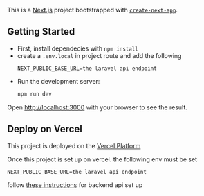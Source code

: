 This is a [Next.js](https://nextjs.org/) project bootstrapped with [`create-next-app`](https://github.com/vercel/next.js/tree/canary/packages/create-next-app).

## Getting Started

- First, install dependecies with `npm install`
- create a `.env.local` in project route and add the following
    ```
    NEXT_PUBLIC_BASE_URL=the laravel api endpoint
    ```
- Run the development server:
    ```bash
    npm run dev
    ```

Open [http://localhost:3000](http://localhost:3000) with your browser to see the result.



## Deploy on Vercel
This project is deployed on the [Vercel Platform](https://vercel.com/new?utm_medium=default-template&filter=next.js&utm_source=create-next-app&utm_campaign=create-next-app-readme) 

Once this project is set up on vercel. 
the following env must be set

```
NEXT_PUBLIC_BASE_URL=the laravel api endpoint
```

follow [these instructions](https://github.com/kofiarkoh/books-app-backend) for backend api set up
